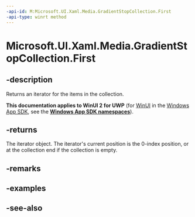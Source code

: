 ```yaml
---
-api-id: M:Microsoft.UI.Xaml.Media.GradientStopCollection.First
-api-type: winrt method
---
```


<!-- Method syntax
public Windows.Foundation.Collections.IIterator<Windows.UI.Xaml.Media.GradientStop> First()
-->

# Microsoft.UI.Xaml.Media.GradientStopCollection.First

## -description
Returns an iterator for the items in the collection.

**This documentation applies to WinUI 2 for UWP** (for [WinUI](/windows/apps/winui/winui3/) in the [Windows App SDK](/windows/apps/windows-app-sdk/), see the **[Windows App SDK namespaces](/windows/windows-app-sdk/api/winrt/)**).

## -returns
The iterator object. The iterator's current position is the 0-index position, or at the collection end if the collection is empty.

## -remarks

## -examples

## -see-also
